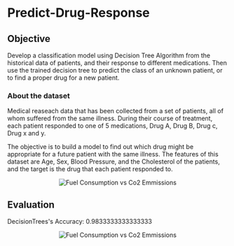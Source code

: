 # Predict-Drug-Response
## Objective
Develop a classification model using Decision Tree Algorithm from the historical data of patients, and their response to different medications. Then use the trained decision tree to predict the class of an unknown patient, or to find a proper drug for a new patient.

### About the dataset
Medical reaseach data that has been collected from a set of patients, all of whom suffered from the same illness. During their course of treatment, each patient responded to one of 5 medications, Drug A, Drug B, Drug c, Drug x and y.

The objective is to build a model to find out which drug might be appropriate for a future patient with the same illness. The features of this dataset are Age, Sex, Blood Pressure, and the Cholesterol of the patients, and the target is the drug that each patient responded to.
<p align="center">
  <img src="https://imgur.com/CvFogCa.png" alt="Fuel Consumption vs Co2 Emmissions" />
</p>

## Evaluation
DecisionTrees's Accuracy:  0.9833333333333333
<p align="center">
  <img src="https://imgur.com/RHzpHTG.png" alt="Fuel Consumption vs Co2 Emmissions" />
</p>
